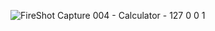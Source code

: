 ![FireShot Capture 004 - Calculator - 127 0 0 1](https://user-images.githubusercontent.com/57653097/177155179-31f08af0-2bc6-44f6-9ee0-e36335f72e36.png)
